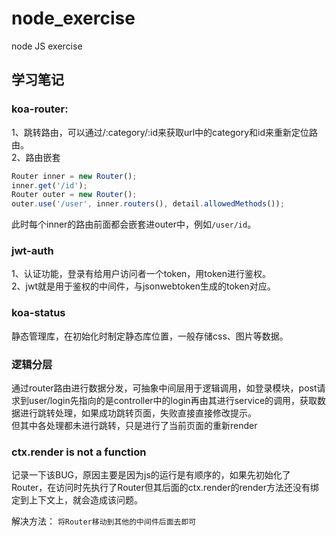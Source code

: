 # node_exercise
node JS exercise

## 学习笔记  
### koa-router:  
1、跳转路由，可以通过/:category/:id来获取url中的category和id来重新定位路由。  
2、路由嵌套
``` js
Router inner = new Router();
inner.get('/id');
Router outer = new Router();
outer.use('/user', inner.routers(), detail.allowedMethods());
```
此时每个inner的路由前面都会嵌套进outer中，例如`/user/id`。

### jwt-auth
1、认证功能，登录有给用户访问者一个token，用token进行鉴权。  
2、jwt就是用于鉴权的中间件，与jsonwebtoken生成的token对应。

### koa-status  
静态管理库，在初始化时制定静态库位置，一般存储css、图片等数据。

### 逻辑分层  
通过router路由进行数据分发，可抽象中间层用于逻辑调用，如登录模块，post请求到user/login先指向的是controller中的login再由其进行service的调用，获取数据进行跳转处理，如果成功跳转页面，失败直接直接修改提示。  
但其中各处理都未进行跳转，只是进行了当前页面的重新render

### ctx.render is not a function
记录一下该BUG，原因主要是因为js的运行是有顺序的，如果先初始化了Router，在访问时先执行了Router但其后面的ctx.render的render方法还没有绑定到上下文上，就会造成该问题。

解决方法：
`将Router移动到其他的中间件后面去即可`